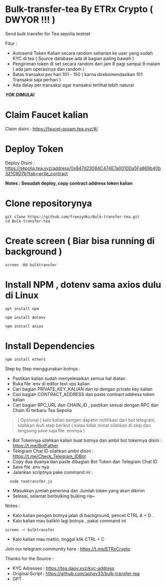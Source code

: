 # **Bulk-transfer-tea By ETRx Crypto ( DWYOR !!! )**
Send bulk transfer for Tea sepolia testnet

Fitur :
- Autosend Token Kalian secara random seharian ke user yang sudah KYC di tea ( Source database ada di bagian paling bawah )
- Pengiriman token di set secara random dari jam 8 pagi sampai 9 malam ( ada jam operasinya dan random )
- Batas transaksi per hari 101 - 150 ( karna direkomendasikan 101 Transaksi saja perhari )
- Ada delay per transaksi agar transaksi terlihat lebih natural

_**YOK DIMULAI**_

# Claim Faucet kalian
Claim disini : https://faucet-assam.tea.xyz/#/


# Deploy Token
Deploy Disini : https://sepolia.tea.xyz/address/0x847d23084C474E7a0010Da5Fa869b40b321C8D7b?tab=write_contract

**Notes : Sesudah deploy, copy contract address token kalian**

# Clone repositorynya
```
git clone https://github.com/freezydkz/Bulk-transfer-tea.git
cd Bulk-transfer-tea
```

# Create screen ( Biar bisa running di background )
```
screen -Rd bulktransfer
```

# Install NPM , dotenv sama axios dulu di Linux
```
apt install npm
```
```
npm install dotenv
```
```
npm install axios
```

# Install Dependencies

```
npm install ethers
```

Step by Step menggunakan botnya :
- Pastikan kalian sudah menyelesaikan semua hal diatas
- Buka file .env di editor text vps kalian
- Cari bagian PRIVATE_KEY_KALIAN dan isi dengan private key kalian
- Cari bagian CONTRACT_ADDRESS dan paste contract address token kalian
- Cari bagian RPC_URL dan CHAIN_ID , pastikan sesuai dengan RPC dan Chain ID terbaru Tea Sepolia

> ( Opsional ) kalo kalian pengen dapetin notifikasi dari bot telegram, silahkan ikuti step berikut ( kalau tidak minat silahkan di skip dan langsung save saja file .envnya )
- Bot Tokennya silahkan kalian buat botnya dan ambil bot tokennya disini : https://t.me/BotFather
- Telegram Chat ID silahkan ambil disini : https://t.me/Check_Telegram_IDBot
- Copy dua duanya dan paste dibagian Bot Token dan Telegram Chat ID
- Save file .env nya
- Jalankan scriptnya pake command ini :
```
  node teatransfer.js
```
- Masukkan jumlah penerima dan Jumlah token yang akan dikirim
- Selesai, selamat berbulking bulking ria~

Notes :
- Kalo kalian pengen botnya jalan di background, pencet CTRL A + D .
- Kalo kalian mau balikin lagi botnya , pakai command ini
```
screen -r bulktransfer
```
- Kalo kalian mau matiin, tinggal klik CTRL + C

Join our telegram community here : https://t.me/ETRxCrypto

Thanks for the Source :
- KYC Adresses : https://tea.daov.xyz/kyc-address
- Original Script : https://github.com/ashev33/bulk-transfer-tea
- GPT
